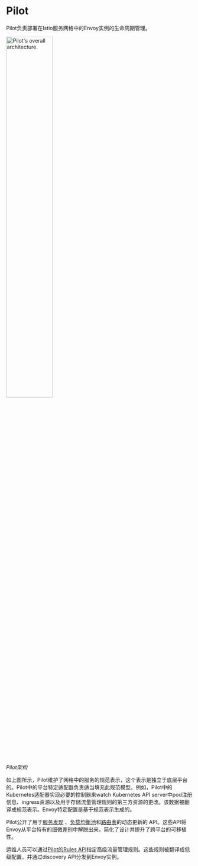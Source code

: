 # Pilot

Pilot负责部署在Istio服务网格中的Envoy实例的生命周期管理。

<img src="./img/pilot/PilotAdapters.svg" width="50%" height="50%" alt="Pilot's overall architecture." title="Pilot Architecture" />

_Pilot架构_

如上图所示，Pilot维护了网格中的服务的规范表示，这个表示是独立于底层平台的。Pilot中的平台特定适配器负责适当填充此规范模型。例如，Pilot中的Kubernetes适配器实现必要的控制器来watch Kubernetes API server中pod注册信息、ingress资源以及用于存储流量管理规则的第三方资源的更改。该数据被翻译成规范表示。Envoy特定配置是基于规范表示生成的。

Pilot公开了用于[服务发现](https://envoyproxy.github.io/envoy/configuration/cluster_manager/sds_api.html) 、[负载均衡池](https://envoyproxy.github.io/envoy/configuration/cluster_manager/cds.html)和[路由表](https://envoyproxy.github.io/envoy/configuration/http_conn_man/rds.html)的动态更新的 API。这些API将Envoy从平台特有的细微差别中解脱出来，简化了设计并提升了跨平台的可移植性。

运维人员可以通过[Pilot的Rules API](../../reference/config/istio.routing.v1alpha1.md)指定高级流量管理规则。这些规则被翻译成低级配置，并通过discovery API分发到Envoy实例。

